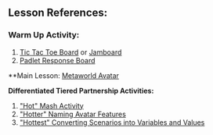 ## Lesson References: 

### Warm Up Activity: 
1. [Tic Tac Toe Board](https://editor.p5js.org/cs4all/sketches/Bk3TOJzlE) or [Jamboard](https://jamboard.google.com/d/1yVV9ApFn8CqR8OX-tDNyQ3ghFcitmKIoPWZxccVhyAM/edit?usp=sharing)
3. [Padlet Response Board](https://padlet.com/mbest41/b3mohsqeo1vf5xvm)
                  
                  
**Main Lesson: [Metaworld Avatar](https://www.gaiaonline.com/quickreg/?v=c&&redirect=https%3A%2F%2Fwww.gaiaonline.com%2Favatar%2F)



**Differentiated Tiered Partnership Activities:** 
1. ["Hot" Mash Activity](https://kami.app/r9p-aJR-2CE-gsi)
2. ["Hotter" Naming Avatar Features](https://docs.google.com/presentation/d/1AQ6RYwmNy5rrJUdrBJP5abcqRmjOSMTisui5xYOa8Ww/edit?usp=sharing)                             
3. ["Hottest" Converting Scenarios into Variables and Values](https://docs.google.com/document/d/1KiJT2ExAjUw42K5EsqxQT1y_8mrCvYVRd6NmxJWo_qw/edit?usp=sharing)
